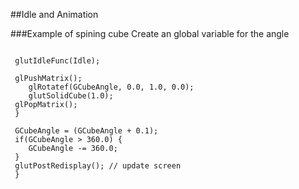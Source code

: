 
##Idle and Animation

###Example of spining cube
Create an global variable for the angle
```opengl
 ```
```opengl
 glutIdleFunc(Idle); 
 ```
```opengl
 glPushMatrix(); 
 	glRotatef(GCubeAngle, 0.0, 1.0, 0.0); 
 	glutSolidCube(1.0); 
 glPopMatrix(); 
 }
 ```
```opengl
 GCubeAngle = (GCubeAngle + 0.1); 
 if(GCubeAngle > 360.0) {
 	GCubeAngle -= 360.0;
 }
 glutPostRedisplay(); // update screen
 }
 ```



